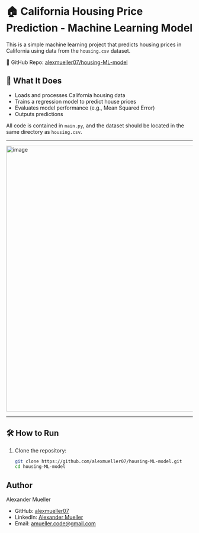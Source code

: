 # 🏠 California Housing Price Prediction - Machine Learning Model

This is a simple machine learning project that predicts housing prices in California using data from the `housing.csv` dataset.

🔗 GitHub Repo: [alexmueller07/housing-ML-model](https://github.com/alexmueller07/housing-ML-model/tree/main)

## 🧠 What It Does

- Loads and processes California housing data
- Trains a regression model to predict house prices
- Evaluates model performance (e.g., Mean Squared Error)
- Outputs predictions

All code is contained in `main.py`, and the dataset should be located in the same directory as `housing.csv`.

---

<img width="1843" height="718" alt="image" src="https://github.com/user-attachments/assets/1f231eea-827e-4b01-99c6-1cf3b74c2b46" />

---

## 🛠 How to Run

1. Clone the repository:
   ```bash
   git clone https://github.com/alexmueller07/housing-ML-model.git
   cd housing-ML-model

## Author

Alexander Mueller

- GitHub: [alexmueller07](https://github.com/alexmueller07)
- LinkedIn: [Alexander Mueller](https://www.linkedin.com/in/alexander-mueller-021658307/)
- Email: amueller.code@gmail.com
